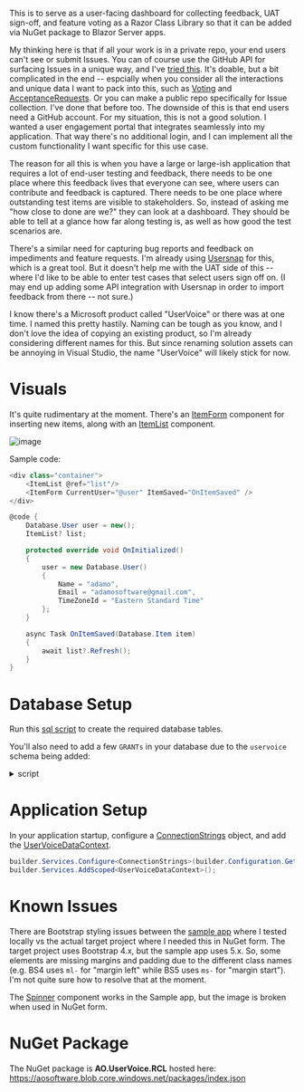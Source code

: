 This is to serve as a user-facing dashboard for collecting feedback, UAT sign-off, and feature voting as a Razor Class Library so that it can be added via NuGet package to Blazor Server apps.

My thinking here is that if all your work is in a private repo, your end users can't see or submit Issues. You can of course use the GitHub API for surfacing Issues in a unique way, and I've [tried this](https://github.com/adamfoneil/GitHubIssues.RCL/tree/master/GitHubApiClient). It's doable, but a bit complicated in the end -- espcially when you consider all the interactions and unique data I want to pack into this, such as [Voting](https://github.com/adamfoneil/UserVoice.RCL/blob/master/UserVoice.Database/Vote.cs) and [AcceptanceRequests](https://github.com/adamfoneil/UserVoice.RCL/blob/master/UserVoice.Database/AcceptanceRequest.cs). Or you can make a public repo specifically for Issue collection. I've done that before too. The downside of this is that end users need a GitHub account. For my situation, this is not a good solution. I wanted a user engagement portal that integrates seamlessly into my application. That way there's no additional login, and I can implement all the custom functionality I want specific for this use case.

The reason for all this is when you have a large or large-ish application that requires a lot of end-user testing and feedback, there needs to be one place where this feedback lives that everyone can see, where users can contribute and feedback is captured. There needs to be one place where outstanding test items are visible to stakeholders. So, instead of asking me "how close to done are we?" they can look at a dashboard. They should be able to tell at a glance how far along testing is, as well as how good the test scenarios are.

There's a similar need for capturing bug reports and feedback on impediments and feature requests. I'm already using [Usersnap](https://usersnap.com/) for this, which is a great tool. But it doesn't help me with the UAT side of this -- where I'd like to be able to enter test cases that select users sign off on. (I may end up adding some API integration with Usersnap in order to import feedback from there -- not sure.)

I know there's a Microsoft product called "UserVoice" or there was at one time. I named this pretty hastily. Naming can be tough as you know, and I don't love the idea of copying an existing product, so I'm already considering different names for this. But since renaming solution assets can be annoying in Visual Studio, the name "UserVoice" will likely stick for now.

# Visuals
It's quite rudimentary at the moment. There's an [ItemForm](https://github.com/adamfoneil/UserVoice.RCL/blob/master/UserVoice.RCL/Components/ItemForm.razor) component for inserting new items, along with an [ItemList](https://github.com/adamfoneil/UserVoice.RCL/blob/master/UserVoice.RCL/Components/ItemList.razor) component.

![image](https://user-images.githubusercontent.com/4549398/200182556-4546314c-208b-49bc-b371-51bda55c796a.png)

Sample code:

```csharp
<div class="container">
    <ItemList @ref="list"/>
    <ItemForm CurrentUser="@user" ItemSaved="OnItemSaved" />
</div>

@code {
    Database.User user = new();
    ItemList? list;

    protected override void OnInitialized()
    {
        user = new Database.User()
        {
            Name = "adamo",
            Email = "adamosoftware@gmail.com",
            TimeZoneId = "Eastern Standard Time"
        };
    }

    async Task OnItemSaved(Database.Item item)
    {
        await list?.Refresh();
    }
}
```

# Database Setup
Run this [sql script](https://github.com/adamfoneil/UserVoice.RCL/blob/master/UserVoice.RCL/Service/Resources/DbSchema.sql) to create the required database tables.

You'll also need to add a few `GRANTs` in your database due to the `uservoice` schema being added:
<details>
  <summary>script</summary>
  
  ```sql
  GRANT SELECT ON SCHEMA ::[uservoice] TO *your app user account*
  GRANT INSERT ON SCHEMA ::[uservoice] TO *your app user account*
  GRANT UPDATE ON SCHEMA ::[uservoice] TO *your app user account*
  GRANT DELETE ON SCHEMA ::[uservoice] TO *your app user account*
  ```
  
</details>

# Application Setup
In your application startup, configure a [ConnectionStrings](https://github.com/adamfoneil/UserVoice.RCL/blob/master/UserVoice.RCL/Service/Models/ConnectionStrings.cs) object, and add the [UserVoiceDataContext](https://github.com/adamfoneil/UserVoice.RCL/blob/master/UserVoice.RCL/Service/UserVoiceDataContext.cs).

```csharp
builder.Services.Configure<ConnectionStrings>(builder.Configuration.GetSection("ConnectionStrings"));
builder.Services.AddScoped<UserVoiceDataContext>();
```

# Known Issues
There are Bootstrap styling issues between the [sample app](https://github.com/adamfoneil/UserVoice.RCL/tree/master/UserVoice.Sample) where I tested locally vs the actual target project where I needed this in NuGet form. The target project uses Bootstrap 4.x, but the sample app uses 5.x. So, some elements are missing margins and padding due to the different class names (e.g. BS4 uses `ml-` for "margin left" while BS5 uses `ms-` for "margin start"). I'm not quite sure how to resolve that at the moment.

The [Spinner](https://github.com/adamfoneil/UserVoice.RCL/blob/master/UserVoice.RCL/Components/Widgets/Spinner.razor) component works in the Sample app, but the image is broken when used in NuGet form.

# NuGet Package
The NuGet package is **AO.UserVoice.RCL** hosted here: https://aosoftware.blob.core.windows.net/packages/index.json
